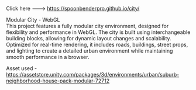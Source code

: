 Click here ---> https://spoonbenderpro.github.io/city/

Modular City - WebGL  
This project features a fully modular city environment, designed for flexibility and performance in WebGL. The city is built using interchangeable building blocks, allowing for dynamic layout changes and scalability. 
Optimized for real-time rendering, it includes roads, buildings, street props, and lighting to create a detailed urban environment while maintaining smooth performance in a browser.  

Asset used - https://assetstore.unity.com/packages/3d/environments/urban/suburb-neighborhood-house-pack-modular-72712
